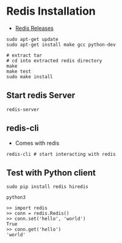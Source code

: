 # Redis Installation

- [Redis Releases](https://github.com/antirez/redis/releases)


```shell
sudo apt-get update
sudo apt-get install make gcc python-dev

# extract tar
# cd into extracted redis directory
make
make test
sudo make install
```

## Start redis Server

```shell
redis-server
```

## redis-cli

- Comes with redis

```shell
redis-cli # start interacting with redis
```

## Test with Python client

```shell
sudo pip install redis hiredis

python3

>> import redis
>> conn = redis.Redis()
>> conn.set('hello', 'world')
True
>> conn.get('hello')
'world'
```
